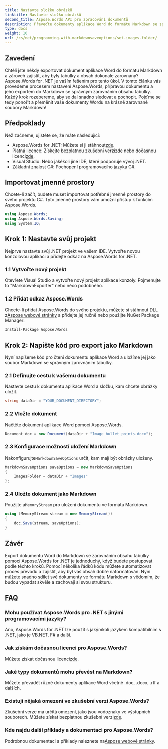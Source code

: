 ```yaml
---
title: Nastavte složku obrázků
linktitle: Nastavte složku obrázků
second_title: Aspose.Words API pro zpracování dokumentů
description: Převeďte dokumenty aplikace Word do formátu Markdown se správným zarovnáním tabulek pomocí Aspose.Words for .NET. Pro dokonalé výsledky postupujte podle našeho podrobného průvodce.
type: docs
weight: 10
url: /cs/net/programming-with-markdownsaveoptions/set-images-folder/
---
```

## Zavedení

Chtěli jste někdy exportovat dokument aplikace Word do formátu Markdown a zároveň zajistit, aby byly tabulky a obsah dokonale zarovnány? Aspose.Words for .NET je vaším řešením pro tento úkol. V tomto článku vás provedeme procesem nastavení Aspose.Words, přípravou dokumentu a jeho exportem do Markdown se správným zarovnáním obsahu tabulky. Každý krok rozebereme, aby se dal snadno sledovat a pochopit. Pojďme se tedy ponořit a přeměnit vaše dokumenty Wordu na krásně zarovnané soubory Markdown!

## Předpoklady

Než začneme, ujistěte se, že máte následující:

-  Aspose.Words for .NET: Můžete si ji stáhnout[zde](https://releases.aspose.com/words/net/).
-  Platná licence: Získejte bezplatnou zkušební verzi[zde](https://releases.aspose.com/) nebo dočasnou licenci[zde](https://purchase.aspose.com/temporary-license/).
- Visual Studio: Nebo jakékoli jiné IDE, které podporuje vývoj .NET.
- Základní znalost C#: Pochopení programovacího jazyka C#.

## Importovat jmenné prostory

Chcete-li začít, budete muset importovat potřebné jmenné prostory do svého projektu C#. Tyto jmenné prostory vám umožní přístup k funkcím Aspose.Words.

```csharp
using Aspose.Words;
using Aspose.Words.Saving;
using System.IO;
```

## Krok 1: Nastavte svůj projekt

Nejprve nastavte svůj .NET projekt ve vašem IDE. Vytvořte novou konzolovou aplikaci a přidejte odkaz na Aspose.Words for .NET.

### 1.1 Vytvořte nový projekt

Otevřete Visual Studio a vytvořte nový projekt aplikace konzoly. Pojmenujte to "MarkdownExporter" nebo něco podobného.

### 1.2 Přidat odkaz Aspose.Words

 Chcete-li přidat Aspose.Words do svého projektu, můžete si stáhnout DLL z[Aspose webové stránky](https://releases.aspose.com/words/net/) a přidejte jej ručně nebo použijte NuGet Package Manager:

```bash
Install-Package Aspose.Words
```

## Krok 2: Napište kód pro export jako Markdown

Nyní napíšeme kód pro čtení dokumentu aplikace Word a uložíme jej jako soubor Markdown se správným zarovnáním tabulky.

### 2.1 Definujte cestu k vašemu dokumentu

Nastavte cestu k dokumentu aplikace Word a složku, kam chcete obrázky uložit.

```csharp
string dataDir = "YOUR_DOCUMENT_DIRECTORY";
```

### 2.2 Vložte dokument

Načtěte dokument aplikace Word pomocí Aspose.Words.

```csharp
Document doc = new Document(dataDir + "Image bullet points.docx");
```

### 2.3 Konfigurace možností uložení Markdown

 Nakonfigurujte`MarkdownSaveOptions` určit, kam mají být obrázky uloženy.

```csharp
MarkdownSaveOptions saveOptions = new MarkdownSaveOptions
{
    ImagesFolder = dataDir + "Images"
};
```

### 2.4 Uložte dokument jako Markdown

 Použijte a`MemoryStream` pro uložení dokumentu ve formátu Markdown.

```csharp
using (MemoryStream stream = new MemoryStream())
{
    doc.Save(stream, saveOptions);
}
```

## Závěr

Export dokumentu Word do Markdown se zarovnáním obsahu tabulky pomocí Aspose.Words for .NET je jednoduchý, když budete postupovat podle těchto kroků. Pomocí několika řádků kódu můžete automatizovat proces převodu a zajistit, aby byl váš obsah dobře naformátován. Nyní můžete snadno sdílet své dokumenty ve formátu Markdown s vědomím, že budou vypadat skvěle a zachovají si svou strukturu.

## FAQ

### Mohu používat Aspose.Words pro .NET s jinými programovacími jazyky?

Ano, Aspose.Words for .NET lze použít s jakýmkoli jazykem kompatibilním s .NET, jako je VB.NET, F# a další.

### Jak získám dočasnou licenci pro Aspose.Words?

Můžete získat dočasnou licenci[zde](https://purchase.aspose.com/temporary-license/).

### Jaké typy dokumentů mohu převést na Markdown?

Můžete převádět různé dokumenty aplikace Word včetně .doc, .docx, .rtf a dalších.

### Existují nějaká omezení ve zkušební verzi Aspose.Words?

Zkušební verze má určitá omezení, jako jsou vodoznaky ve výstupních souborech. Můžete získat bezplatnou zkušební verzi[zde](https://releases.aspose.com/).

### Kde najdu další příklady a dokumentaci pro Aspose.Words?

 Podrobnou dokumentaci a příklady naleznete na[Aspose webové stránky](https://reference.aspose.com/words/net/).
